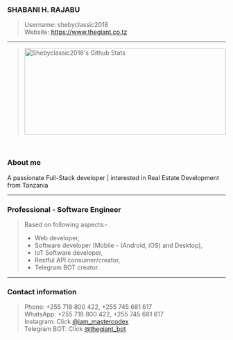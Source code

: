 ### SHABANI H. RAJABU
> Username: shebyclassic2018 <br>
> Website: https://www.thegiant.co.tz

-----

> <img width=100% height=200px alt="Shebyclassic2018's Github Stats" src="https://github-readme-stats.vercel.app/api?username=shebyclassic2018&show_icons=true&hide_border=true&count_private=true" />  
<br>

### About me
A passionate Full-Stack developer | interested in Real Estate Development  from Tanzania




-----



### Professional - Software Engineer
> Based on following aspects:-
>  * Web developer,
>  * Software developer (Mobile - (Android, iOS) and Desktop),
>  * IoT Software developer,
>  * Restful API consumer/creator,
>  * Telegram BOT creator.





-----


### Contact information
> Phone: +255 718 800 422, +255 745 681 617 <br>
WhatsApp: +255 718 800 422, +255 745 681 617 <br>
Instagram: Click [@iam_mastercodex](https://www.instagram.com/iam_mastercodex/) <br>
Telegram BOT: Click [@thegiant_bot](http://t.me/iam_thegiant_bot)









 


